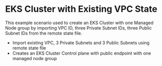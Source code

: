 # EKS Cluster with Existing VPC State

This example scenario used to create an EKS Cluster with one Managed Node group by importing VPC ID, three Private Subnet IDs,
three Public Subnet IDs from the remote state file.

 - Import existing VPC, 3 Private Subnets and 3 Public Subnets using remote state file
 - Creates an EKS Cluster Control plane with public endpoint with one managed node group
